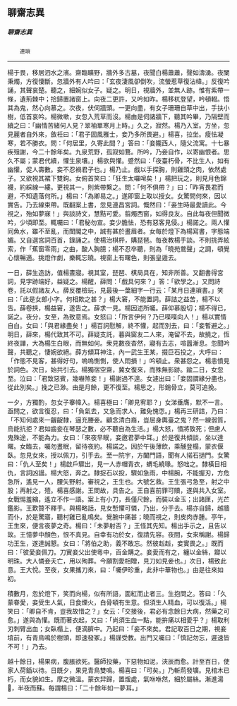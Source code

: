 

## 聊齋志異

##### 聊齋志異
　　`連瑣`

* * *

楊于畏，移居泗水之濱。齋臨曠野，牆外多古墓，夜聞白楊蕭蕭，聲如濤湧。夜闌秉燭，方復悽斷。忽牆外有人吟曰：「玄夜淒風卻倒吹，流螢惹草復沾幃。」反復吟誦，其聲哀楚。聽之，細婉似女子。疑之。明日，視牆外，並無人跡。惟有紫帶一條，遺荊棘中；拾歸置諸窗上。向夜二更許，又吟如昨。楊移杌登望，吟頓輟。悟其為鬼，然心向慕之。次夜，伏伺牆頭。一更向盡，有女子珊珊自草中出，手扶小樹，低首哀吟。楊微嗽，女忽入荒草而沒。楊由是伺諸牆下，聽其吟畢，乃隔壁而續之曰：「幽情苦緒何人見？翠袖單寒月上時。」久之，寂然。楊乃入室。方坐，忽見麗者自外來，斂衽曰：「君子固風雅士，妾乃多所畏避。」楊喜，拉坐。瘦怯凝寒，若不勝衣。問：「何居里，久寄此間？」答曰：「妾隴西人，隨父流寓。十七暴疾殂謝，今二十餘年矣。九泉荒野，孤寂如鶩。所吟，乃妾自作，以寄幽恨者。思久不屬；蒙君代續，懽生泉壤。」楊欲與懽。蹙然曰：「夜臺朽骨，不比生人，如有幽懽，促人壽數。妾不忍禍君子也。」楊乃止。戲以手探胸，則雞頭之肉，依然處子。又欲視其裙下雙鉤。女俯首笑曰：「狂生太囉唣矣！」楊把玩之，則見月色錦襪，約綵線一縷。更視其一，則紫帶繫之。問：「何不俱帶？」曰：「昨宵畏君而避，不知遺落何所。」楊曰：「為卿易之。」遂即窗上取以授女。女驚問何來，因以實告。乃去線束帶。既翻案上書，忽見連昌宮詞。慨然曰：「妾生時最愛讀此。今視之，殆如夢寐！」與談詩文，慧黠可愛。翦燭西窗，如得良友。自此每夜但聞微吟，少頃即至。輒囑曰：「君秘勿宣。妾少膽怯，恐有惡客見侵。」楊諾之。兩人懽同魚水，雖不至亂，而閨閣之中，誠有甚於畫眉者。女每於燈下為楊寫書，字態端媚。又自選宮詞百首，錄誦之。使楊治棋枰，購琵琶。每夜教楊手談。不則挑弄絃索，作「蕉窗零雨」之曲，酸人胸臆；楊不忍卒聽，則為「曉苑鶯聲」之調，頓覺心懷暢適。挑燈作劇，樂輒忘曉。視窗上有曙色，則張皇遁去。

一日，薛生造訪，值楊晝寢。視其室，琵琶、棋局具在，知非所善。又翻書得宮詞，見字跡端好，益疑之。楊醒，薛問：「戲具何來？」答：「欲學之。」又問詩卷，託以假諸友人。薛反覆檢玩，見最後一葉細字一行云：「某月日連瑣書。」笑曰：「此是女郎小字。何相欺之甚？」楊大窘，不能置詞。薛詰之益苦，楊不以告。薛卷挾，楊益窘，遂告之。薛求一見。楊因述所囑。薛仰慕殷切；楊不得已，諾之。夜分，女至，為致意焉。女怒曰：「所言伊何？乃已喋喋向人！」楊以實情自白。女曰：「與君緣盡矣！」楊百詞慰解，終不懽，起而別去，曰：「妾暫避之。」明日，薛來，楊代致其不可。薛疑支託，暮與窗友二人來，淹留不去，故撓之，恆終夜譁，大為楊生白眼，而無如何。衆見數夜杳然，寢有去志，喧囂漸息。忽聞吟聲，共聽之，悽婉欲絕。薛方傾耳神注，內一武生王某，掇巨石投之，大呼曰：「作態不見客，甚得好句，嗚嗚惻惻，使人悶損！」吟頓止。衆甚怨之。楊恚憤見於詞色。次日，始共引去。楊獨宿空齋，冀女復來，而殊無影跡。踰二日，女忽至。泣曰：「君致惡賓，幾嚇煞妾！」楊謝過不遑。女遽出曰：「妾固謂緣分盡也，從此別矣。」挽之已渺。由是月餘，更不復至。楊思之，形銷骨立，莫可追挽。

一夕，方獨酌，忽女子搴幃入。楊喜極曰：「卿見宥耶？」女涕垂膺，默不一言。亟問之，欲言復忍，曰：「負氣去，又急而求人，難免愧恧。」楊再三研詰，乃曰：「不知何處來一齷齪隸，逼充媵妾。顧念清白裔，豈屈身輿臺之鬼？然一線弱質，烏能抗拒？君如齒妾在琴瑟之數，必不聽自為生活。」楊大怒，憤將致死；但慮人鬼殊途，不能為力。女曰：「來夜早眠，妾邀君夢中耳。」於是復共傾談，坐以達曙。女臨去，囑勿晝眠，留待夜約。楊諾之。因於午後薄飲，乘醺登榻，蒙衣偃臥。忽見女來，授以佩刀，引手去。至一院宇，方闔門語，聞有人掿石撾門。女驚曰：「仇人至矣！」楊啟戶驟出，見一人赤帽青衣，蝟毛繞喙。怒咄之。隸橫目相仇，言詞凶謾。楊大怒，奔之。隸捉石以投，驟如急雨，中楊腕，不能握刃，方危急所，遙見一人，腰矢野射。審視之，王生也。大號乞救。王生張弓急至，射之中股；再射之，殪。楊喜感謝。王問故，具告之。王自喜前罪可贖，遂與共入女室。女戰惕羞縮，遙立不作一語。案上有小刀，長僅尺餘，而裝以金玉；出諸匣，光芒鑑影。王歎贊不釋手。與楊略話，見女慙懼可憐，乃出，分手去。楊亦自歸，越牆而仆，於是驚寤，聽村雞已亂鳴矣。覺腕中痛甚；曉而視之，則皮肉赤腫。亭午，王生來，便言夜夢之奇。楊曰：「未夢射否？」王怪其先知。楊出手示之，且告以故。王憶夢中顏色，恨不真見。自幸有功於女，復請先容。夜間，女來稱謝。楊歸功王生，遂達誠懇。女曰：「將伯之助，義不敢忘。然彼赳赳，妾實畏之。」既而曰：「彼愛妾佩刀。刀實妾父出使粵中，百金購之。妾愛而有之，纏以金絲，瓣以明珠。大人憐妾夭亡，用以殉葬。今願割愛相贈，見刀如見妾也。」次日，楊致此意。王大悅。至夜，女果攜刀來，曰：「囑伊珍重，此非中華物也。」由是往來如初。

積數月，忽於燈下，笑而向楊，似有所語，面紅而止者三。生抱問之。答曰：「久蒙眷愛，妾受生人氣，日食煙火，白骨頓有生意。但須生人精血，可以復活。」楊笑曰：「卿自不肯，豈我故惜之？」女云：「交接後，君必有念餘日大病，然藥之可愈。」遂與為懽。既而著衣起，又曰：「尚須生血一點，能拚痛以相愛乎？」楊取利刃刺臂出血；女臥榻上，便滴臍中。乃起曰：「妾不來矣。君記取百日之期，視妾墳前，有青鳥鳴於樹頭，即速發冢。」楊謹受教。出門又囑曰：「慎記勿忘，遲速皆不可！」乃去。

越十餘日，楊果病，腹脹欲死。醫師投藥，下惡物如泥，浹辰而愈。計至百日，使家人荷鍤以待。日既夕，果見青鳥雙鳴。楊喜曰：「可矣。」乃斬荊發壙。見棺木已朽，而女貌如生。摩之微溫。蒙衣舁歸，置煖處，氣咻咻然，細於屬絲。漸進湯𨠑，半夜而蘇。每謂楊曰：「二十餘年如一夢耳。」

* * *

